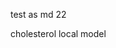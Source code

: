 test as md 22


<script src=https://chemapps.stolaf.edu/jmol/files/JSmolMin2.js></script>

<script type='text/javascript' language='javascript'>
Jmol.Info.j2sPath = 'https://chemapps.stolaf.edu/jmol/jsmol/j2s';
Jmol.Info.serverURL='https://chemapps.stolaf.edu/jmol/jsmol/php/jsmol.php';
jmolInitialize('https://chemapps.stolaf.edu/jmol/files', true);
jmolApplet(['600','600'],"set antialiasdisplay\;load https://gr-jeannerat-unige.github.io/macrolide-antibiotics/data/cholesterol-3D.sdf;",'0');
</script>

<div style='width:600px'>cholesterol local model<script>jmolCheckbox('spin on','spin off','spin on/off')</script></div>

